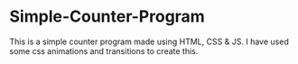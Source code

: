 # Simple-Counter-Program
This is a simple counter program made using HTML, CSS &amp; JS. I have used some css animations and transitions to create this.

